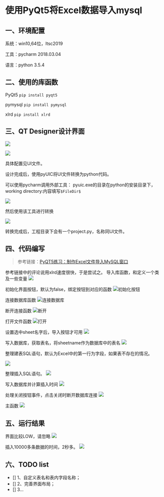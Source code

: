 # 使用PyQt5将Excel数据导入mysql


## 一、环境配置

系统：win10,64位，ltsc2019

工具：pycharm 2018.03.04

<!--more-->

语言：python 3.5.4

## 二、使用的库函数



PyQt5  `pip install pyqt5`

pymysql `pip install pymysql`

xlrd	`pip install xlrd`

## 三、QT Designer设计界面

![](https://img.rayu.me/2019/03/359316014.png)

![](https://img.rayu.me/2019/03/3198127376.png)

具体配置见UI文件。

设计完成后，使用pyUIC将UI文件转换为python代码。

可以使用pycharm调用外部工具：
pyuic.exe的目录在python的安装目录下，working directory:内容填写`$FileDir$`

![](https://img.rayu.me/2019/03/2259217360.png)

然后使用该工具进行转换

![](https://img.rayu.me/2019/03/1732376612.png)

转换完成后，工程目录下会有一个project.py，名称同UI文件。

## 四、代码编写

> 参考链接：[PyQT5练习：制作Excel文件导入MySQL窗口](https://zhuanlan.zhihu.com/p/54867294)

参考链接中的评论说用xlrd速度很快，于是尝试之。
导入库函数，和定义一个类及一些变量
![](https://img.rayu.me/2019/03/1294301532.png)

初始化界面按钮，默认为false，绑定按钮到对应的函数
![初始化按钮](https://img.rayu.me/2019/03/856615813.png)

连接数据库函数
![连接数据库](https://img.rayu.me/2019/03/4048418983.png)

断开连接函数
![断开](https://img.rayu.me/2019/03/2914372686.png)

打开文件函数
![打开](https://img.rayu.me/2019/03/137168773.png)

设置选中sheet名字后，导入按钮才可用
![](https://img.rayu.me/2019/03/86425240.png)

写入数据库，获取表名，将sheetname作为数据库中的表名
![](https://img.rayu.me/2019/03/209013864.png)

整理建表SQL语句，默认为Excel中的第一行为字段，如果表不存在的情况。

![](https://img.rayu.me/2019/03/2677207670.png)

整理插入SQL语句。
![](https://img.rayu.me/2019/03/1276142188.png)

写入数据库并计算插入时间
![](https://img.rayu.me/2019/03/1774937210.png)

处理关闭按钮事件，点击关闭时断开数据库连接
![](https://img.rayu.me/2019/03/761226418.png)

主函数
![](https://img.rayu.me/2019/03/2230780151.png)

## 五、运行结果
界面比较LOW，请忽略
![](https://img.rayu.me/2019/03/2663345438.png)

插入10000多条数据的时间，2秒多。
![](https://img.rayu.me/2019/03/2234676904.png)

## 六、TODO list

- [] 1、自定义表名和表内字段名称；
- [] 2、完善界面布局；
- [] 3...
